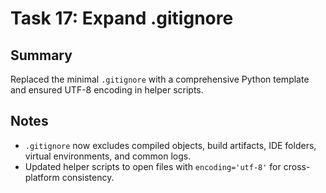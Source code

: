 # Task 17: Expand .gitignore

## Summary
Replaced the minimal `.gitignore` with a comprehensive Python template and ensured UTF-8 encoding in helper scripts.

## Notes
- `.gitignore` now excludes compiled objects, build artifacts, IDE folders, virtual environments, and common logs.
- Updated helper scripts to open files with `encoding='utf-8'` for cross-platform consistency.
